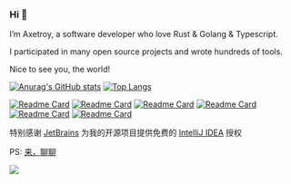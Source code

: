 ### Hi 👋 

I’m Axetroy, a software developer who love Rust & Golang & Typescript.

I participated in many open source projects and wrote hundreds of tools.

Nice to see you, the world!

[![Anurag's GitHub stats](https://github-readme-stats.vercel.app/api?username=axetroy)](https://github.com/anuraghazra/github-readme-stats)
[![Top Langs](https://github-readme-stats.vercel.app/api/top-langs/?username=axetroy&layout=compact)](https://github.com/anuraghazra/github-readme-stats)

[![Readme Card](https://github-readme-stats.vercel.app/api/pin/?username=axetroy&repo=virtual-node-env)](https://github.com/axetroy/virtual-node-env)
[![Readme Card](https://github-readme-stats.vercel.app/api/pin/?username=release-lab&repo=whatchanged)](https://github.com/release-lab/whatchanged)
[![Readme Card](https://github-readme-stats.vercel.app/api/pin/?username=axetroy&repo=fslint)](https://github.com/axetroy/fslint)
[![Readme Card](https://github-readme-stats.vercel.app/api/pin/?username=axetroy&repo=wasm-hasher)](https://github.com/axetroy/wasm-hasher)
[![Readme Card](https://github-readme-stats.vercel.app/api/pin/?username=axetroy&repo=iconfont-componentized)](https://github.com/axetroy/iconfont-componentized)
[![Readme Card](https://github-readme-stats.vercel.app/api/pin/?username=axetroy&repo=anti-redirect)](https://github.com/axetroy/anti-redirect)

特别感谢 [JetBrains](https://www.jetbrains.com/?from=go-server) 为我的开源项目提供免费的 [IntelliJ IDEA](https://www.jetbrains.com/go/?from=go-server) 授权

PS: [来，聊聊](https://github.com/axetroy/axetroy/issues/new)

![](https://komarev.com/ghpvc/?username=axetroy)
